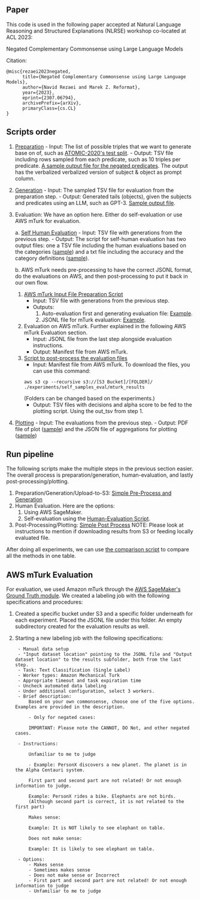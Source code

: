 
## Paper
This code is used in the following paper accepted at Natural Language Reasoning and Structured Explanations (NLRSE) workshop co-located at ACL 2023:

Negated Complementary Commonsense using Large Language Models

Citation:
```
@misc{rezaei2023negated,
      title={Negated Complementary Commonsense using Large Language Models}, 
      author={Navid Rezaei and Marek Z. Reformat},
      year={2023},
      eprint={2307.06794},
      archivePrefix={arXiv},
      primaryClass={cs.CL}
}
```

## Scripts order
1. [Preparation](/scripts/prepare_subjects_preds_for_generation.py)
        - Input: The list of possible triples that we want to generate base on of, such as [ATOMIC-2020's test split](data/atomic2020/test.tsv).
        - Output: TSV file including rows sampled from each predicate, such as 10 triples per predicate. [A sample output file for the negated predicates](experiments/atomic_2020_eval/sampled_to_eval_negated_pred.tsv). The output has the verbalized verbalized version of subject & object as prompt column.
2. [Generation](/scripts/generate_objects_using_gpt_3.py)
        - Input: The sampled TSV file for evaluation from the preparation step.
        - Output: Generated tails (objects), given the subjects and predicates using an LLM, such as GPT-3. [Sample output file](experiments/atomic_2020_eval/few_shot_sampled_to_eval_negated_pred_with_gpt_3.tsv).
3. Evaluation:
We have an option here. Either do self-evaluation or use AWS mTurk for evaluation.
    
    a. [Self Human Evaluation](/scripts/human_evaluate_generations.py)
        - Input: TSV file with generations from the previous step.
        - Output: The script for self-human evaluation has two output files: one a TSV file including the human evaluations based on the categories ([sample](/experiments/atomic_2020_eval/few_shot_sampled_to_eval_negated_pred_with_gpt_3_self_evaluated.tsv)) and a txt file including the accuracy and the category definitions ([sample](/experiments/atomic_2020_eval/few_shot_sampled_to_eval_negated_pred_with_gpt_3_self_evaluated.txt)).

    b. AWS mTurk needs pre-processing to have the correct JSONL format, do the evaluations on AWS, and then post-processing to put it back in our own flow.
    
    1) [AWS mTurk Input File Preparation Script](prepare_generations_for_mturk_evaluation.py)
        - Input: TSV file with generations from the previous step.
        - Outputs: 
            1. Auto-evaluation first and generating evaluation file: [Example](experiments/self_samples_eval/few_shot_self_samples_to_eval_negated_preds_with_gpt_3_evaluated.tsv).
            2. JSONL file for mTurk evaluation: [Example](experiments/self_samples_eval/few_shot_self_samples_to_eval_negated_preds_with_gpt_3_mturk.jsonl).
    2) Evaluation on AWS mTurk. Further explained in the following AWS mTurk Evaluation section.
        - Input: JSONL file from the last step alongside evaluation instructions.
        - Output: Manifest file from AWS mTurk.
    3) [Script to post-process the evaluation files](scripts/post_process_mturk_evaluations.py)
        - Input: Manifest file from AWS mTurk. To download the files, you can use this command:
        ```
        aws s3 cp --recursive s3://[S3 Bucket]/[FOLDER]/ ./experiments/self_samples_eval/mturk_results
        ```
        (Folders can be changed based on the experiments.)
        - Output: TSV files with decisions and alpha score to be fed to the plotting script. Using the out_tsv from step 1.

4. [Plotting](/scripts/plot_evaluated_results.py)
        - Input: The evaluations from the previous step.
        - Output: PDF file of plot ([sample](experiments/atomic_2020_eval/few_shot_sampled_to_eval_negated_pred_with_gpt_3_self_evaluated_adjusted_results.pdf)) and the JSON file of aggregations for plotting ([sample](experiments/atomic_2020_eval/few_shot_sampled_to_eval_negated_pred_with_gpt_3_self_evaluated_adjusted_results.json))

## Run pipeline
The following scripts make the multiple steps in the previous section easier. The overall process is preparation/generation, human-evaluation, and lastly post-processing/plotting.

1. Preparation/Generation/Upload-to-S3: [Simple Pre-Process and Generation](scripts/simple_pre_process_and_generate.py)
2. Human Evaluation. Here are the options:
    1. Using AWS SageMaker.
    2. Self-evaluation using the [Human-Evaluation Script](scripts/human_evaluate_generations.py).
3. Post-Processing/Plotting: [Simple Post Process](scripts/simple_post_process.py)
    NOTE: Please look at instructions to mention if downloading results from S3 or feeding locally evaluated file.

After doing all experiments, we can use [the comparison script](scripts/compare_methods.py) to compare all the methods in one table.

## AWS mTurk Evaluation

For evaluation, we used Amazon mTurk through the [AWS SageMaker's Ground Truth module](https://aws.amazon.com/sagemaker/data-labeling/). We created a labeling job with the following specifications and procedures: 

1) Created a specific bucket under S3 and a specific folder underneath for each experiment. Placed the JSONL file under this folder. An empty subdirectory created for the evaluation results as well.

2) Starting a new labeling job with the following specifications:
        
        - Manual data setup
        - "Input dataset location" pointing to the JSONL file and "Output dataset location" to the results subfolder, both from the last step.
        - Task: Text Classification (Single Label)
        - Worker types: Amazon Mechanical Turk
        - Appropriate timeout and task expiration time
        - Uncheck automated data labeling
        - Under additional configuration, select 3 workers.
        - Brief description:
            Based on your own commonsense, choose one of the five options. Examples are provided in the description.

            - Only for negated cases: 

            IMPORTANT: Please note the CANNOT, DO Not, and other negated cases.

        - Instructions:

            Unfamiliar to me to judge 

            - Example: PersonX discovers a new planet. The planet is in the Alpha Centauri system.

            First part and second part are not related! Or not enough information to judge.
            
            Example: PersonX rides a bike. Elephants are not birds.
            (Although second part is correct, it is not related to the first part)

            Makes sense:

            Example: It is NOT likely to see elephant on table.

            Does not make sense:

            Example: It is likely to see elephant on table.

        - Options:
            - Makes sense
            - Sometimes makes sense
            - Does not make sense or Incorrect
            - First part and second part are not related! Or not enough information to judge
            - Unfamiliar to me to judge
